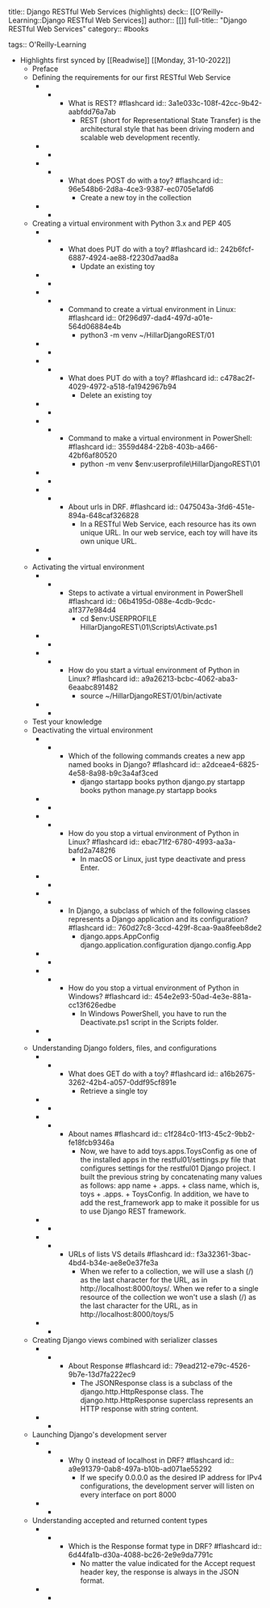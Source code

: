 title:: Django RESTful Web Services (highlights)
deck:: [[O'Reilly-Learning::Django RESTful Web Services]]
author:: [[]]
full-title:: "Django RESTful Web Services"
category:: #books

tags:: O'Reilly-Learning

- Highlights first synced by [[Readwise]] [[Monday, 31-10-2022]]
	- Preface
	- Defining the requirements for our first RESTful Web Service
		- -
			- What is REST? #flashcard
			  id:: 3a1e033c-108f-42cc-9b42-aabfdd76a7ab
				- REST (short for Representational State Transfer) is the architectural style that has been driving modern and scalable web development recently.
		- -
		- -
			- What does POST do with a toy? #flashcard
			  id:: 96e548b6-2d8a-4ce3-9387-ec0705e1afd6
				- Create a new toy in the collection
		- -
	- Creating a virtual environment with Python 3.x and PEP 405
		- -
			- What does PUT do with a toy? #flashcard
			  id:: 242b6fcf-6887-4924-ae88-f2230d7aad8a
				- Update an existing toy
		- -
		- -
			- Command to create a virtual environment in Linux: #flashcard
			  id:: 0f296d97-dad4-497d-a01e-564d06884e4b
				- python3 -m venv ~/HillarDjangoREST/01
		- -
		- -
			- What does PUT do with a toy? #flashcard
			  id:: c478ac2f-4029-4972-a518-fa1942967b94
				- Delete an existing toy
		- -
		- -
			- Command to make a virtual environment in PowerShell: #flashcard
			  id:: 3559d484-22b8-403b-a466-42bf6af80520
				- python -m venv $env:userprofile\HillarDjangoREST\01
		- -
		- -
			- About urls in DRF. #flashcard
			  id:: 0475043a-3fd6-451e-894a-648caf326828
				- In a RESTful Web Service, each resource has its own unique URL. In our web service, each toy will have its own unique URL.
		- -
	- Activating the virtual environment
		- -
			- Steps to activate a virtual environment in PowerShell #flashcard
			  id:: 06b4195d-088e-4cdb-9cdc-a1f377e984d4
				- cd $env:USERPROFILE
				    HillarDjangoREST\01\Scripts\Activate.ps1
		- -
		- -
			- How do you start a virtual environment of Python in Linux? #flashcard
			  id:: a9a26213-bcbc-4062-aba3-6eaabc891482
				- source ~/HillarDjangoREST/01/bin/activate
		- -
	- Test your knowledge
	- Deactivating the virtual environment
		- -
			- Which of the following commands creates a new app named books in Django? #flashcard
			  id:: a2dceae4-6825-4e58-8a98-b9c3a4af3ced
				- django startapp books
				  python django.py startapp books
				  python manage.py startapp books
		- -
		- -
			- How do you stop a virtual environment of Python in Linux? #flashcard
			  id:: ebac71f2-6780-4993-aa3a-bafd2a7482f6
				- In macOS or Linux, just type deactivate and press Enter.
		- -
		- -
			- In Django, a subclass of which of the following classes represents a Django application and its configuration? #flashcard
			  id:: 760d27c8-3ccd-429f-8caa-9aa8feeb8de2
				- django.apps.AppConfig
				  django.application.configuration
				  django.config.App
		- -
		- -
			- How do you stop a virtual environment of Python in Windows? #flashcard
			  id:: 454e2e93-50ad-4e3e-881a-cc13f626edbe
				- In Windows PowerShell, you have to run the Deactivate.ps1 script in the Scripts folder.
		- -
	- Understanding Django folders, files, and configurations
		- -
			- What does GET do with a toy? #flashcard
			  id:: a16b2675-3262-42b4-a057-0ddf95cf891e
				- Retrieve a single toy
		- -
		- -
			- About names #flashcard
			  id:: c1f284c0-1f13-45c2-9bb2-fe18fcb9346a
				- Now, we have to add toys.apps.ToysConfig as one of the installed apps in the restful01/settings.py file that configures settings for the restful01 Django project. I built the previous string by concatenating many values as follows: app name + .apps. + class name, which is, toys + .apps. + ToysConfig. In addition, we have to add the rest_framework app to make it possible for us to use Django REST framework.
		- -
		- -
			- URLs of lists VS details #flashcard
			  id:: f3a32361-3bac-4bd4-b34e-ae8e0e37fe3a
				- When we refer to a collection, we will use a slash (/) as the last character for the URL, as in http://localhost:8000/toys/. When we refer to a single resource of the collection we won't use a slash (/) as the last character for the URL, as in http://localhost:8000/toys/5
		- -
	- Creating Django views combined with serializer classes
		- -
			- About Response #flashcard
			  id:: 79ead212-e79c-4526-9b7e-13d7fa222ec9
				- The JSONResponse class is a subclass of the django.http.HttpResponse class. The django.http.HttpResponse superclass represents an HTTP response with string content.
		- -
	- Launching Django's development server
		- -
			- Why 0 instead of localhost in DRF? #flashcard
			  id:: a9e91379-0ab8-497a-b10b-ad071ae55292
				- If we specify 0.0.0.0 as the desired IP address for IPv4 configurations, the development server will listen on every interface on port 8000
		- -
	- Understanding accepted and returned content types
		- -
			- Which is the Response format type in DRF? #flashcard
			  id:: 6d44fa1b-d30a-4088-bc26-2e9e9da7791c
				- No matter the value indicated for the Accept request header key, the response is always in the JSON format.
		- -